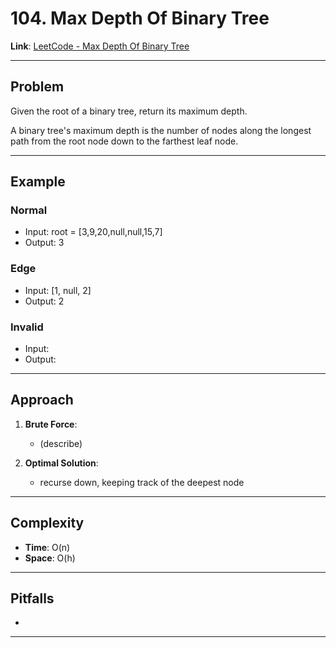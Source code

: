 # 104. Max Depth Of Binary Tree

**Link**: [LeetCode - Max Depth Of Binary Tree](https://leetcode.com/problems/maximum-depth-of-binary-tree/)

---

## Problem
Given the root of a binary tree, return its maximum depth.

A binary tree's maximum depth is the number of nodes along the longest path from the root node down to the farthest leaf node.

---

## Example
### Normal
- Input: root = [3,9,20,null,null,15,7]
- Output: 3

### Edge
- Input: [1, null, 2]
- Output: 2

### Invalid
- Input: 
- Output: 

---

## Approach
1. **Brute Force**:
    - (describe)

2. **Optimal Solution**:
    - recurse down, keeping track of the deepest node 

---

## Complexity
- **Time**: O(n)
- **Space**: O(h)

---

## Pitfalls
- 

---
